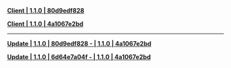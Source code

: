 **[Client | 1.1.0 | 80d9edf828 ](https://hk4e-download.oss-cn-shanghai.aliyuncs.com/client_app/pc/YuanShen_CB1.1_80d9edf828.zip)**

**[Client | 1.1.0 | 4a1067e2bd ](https://hk4e-download.oss-cn-shanghai.aliyuncs.com/client_app/pc/YuanShen_CB1.1_4a1067e2bd.zip)**

-----

**[Update | 1.1.0 | 80d9edf828 - | 1.1.0 | 4a1067e2bd ](https://hk4e-download.oss-cn-shanghai.aliyuncs.com/client_app/pc/CB1.1_80d9edf828_CB1.1_4a1067e2bd_diff.zip)**

**[Update | 1.1.0 | 6d64e7a04f - | 1.1.0 | 4a1067e2bd ](https://hk4e-download.oss-cn-shanghai.aliyuncs.com/client_app/pc/CB1.1_6d64e7a04f_CB1.1_4a1067e2bd_diff.zip)**
